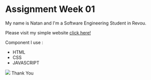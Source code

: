 <h1>Assignment Week 01</h1>
<p>My name is Natan and I'm a Software Engineering Student in Revou.</p>
<p>Please visit my simple website <a href="https://nkod-revou-week1-assigment.netlify.app/index.html" target="_blank">click here!</a></p>

Component I use :
<ul>
  <li>HTML</li>
  <li>CSS</li>
  <li>JAVASCRIPT</li>
</ul>
<img src="https://github.com/RevoU-FSSE-2/week-1-enkod-id/assets/18107640/8e9c89de-1c76-4b8e-9d1b-c16220f3148d">
Thank You
